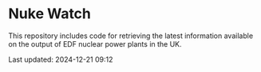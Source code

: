 # Nuke Watch

This repository includes code for retrieving the latest information available on the output of EDF nuclear power plants in the UK.

Last updated: 2024-12-21 09:12